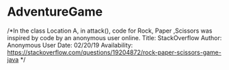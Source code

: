 # AdventureGame


/*In the class Location A, in attack(), code for Rock, Paper ,Scissors was inspired by code by an anonymous user online. 
	Title: StackOverflow 
	Author: Anonymous User 
	Date: 02/20/19
	Availability: https://stackoverflow.com/questions/19204872/rock-paper-scissors-game-java
	*/


